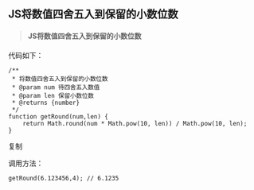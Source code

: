 ## JS将数值四舍五入到保留的小数位数

> #### JS将数值四舍五入到保留的小数位数

代码如下：

~~~
/**
 * 将数值四舍五入到保留的小数位数
 * @param num 待四舍五入数值
 * @param len 保留小数位数
 * @returns {number}
 */
function getRound(num,len) {
    return Math.round(num * Math.pow(10, len)) / Math.pow(10, len);
}

~~~

复制

调用方法：

~~~
getRound(6.123456,4); // 6.1235
~~~

